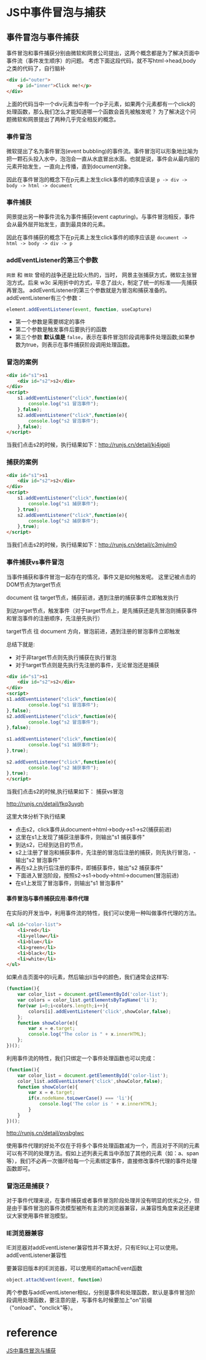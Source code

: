 # JS中事件冒泡与捕获
## 事件冒泡与事件捕获
事件冒泡和事件捕获分别由微软和网景公司提出，这两个概念都是为了解决页面中事件流（事件发生顺序）的问题。
考虑下面这段代码，就不写html->head,body之类的代码了，自行脑补
```html
<div id="outer">
    <p id="inner">Click me!</p>
</div>
```
上面的代码当中一个div元素当中有一个p子元素，如果两个元素都有一个click的处理函数，那么我们怎么才能知道哪一个函数会首先被触发呢？
为了解决这个问题微软和网景提出了两种几乎完全相反的概念。

### 事件冒泡
微软提出了名为事件冒泡(event bubbling)的事件流。事件冒泡可以形象地比喻为把一颗石头投入水中，泡泡会一直从水底冒出水面。也就是说，事件会从最内层的元素开始发生，一直向上传播，直到document对象。

因此在事件冒泡的概念下在p元素上发生click事件的顺序应该是 `p -> div -> body -> html -> document`

### 事件捕获
网景提出另一种事件流名为事件捕获(event capturing)。与事件冒泡相反，事件会从最外层开始发生，直到最具体的元素。

因此在事件捕获的概念下在p元素上发生click事件的顺序应该是 `document -> html -> body -> div -> p`

### addEventListener的第三个参数
`网景` 和 `微软` 曾经的战争还是比较火热的，当时， 网景主张捕获方式，微软主张冒泡方式。后来 w3c 采用折中的方式，平息了战火，制定了统一的标准——先捕获再冒泡。
addEventListener的第三个参数就是为冒泡和捕获准备的。
addEventListener有三个参数：
```js
element.addEventListener(event, function, useCapture)
```
- 第一个参数是需要绑定的事件
- 第二个参数是触发事件后要执行的函数
- 第三个参数 **默认值是** `false`，表示在事件冒泡阶段调用事件处理函数;如果参数为true，则表示在事件捕获阶段调用处理函数。

### 冒泡的案例
```html
<div id="s1">s1
    <div id="s2">s2</div>
</div>
<script>
    s1.addEventListener("click",function(e){
        console.log("s1 冒泡事件");
    },false);
    s2.addEventListener("click",function(e){
        console.log("s2 冒泡事件");
    },false);
</script>
```
当我们点击s2的时候，执行结果如下：http://runjs.cn/detail/kj4jgpli

### 捕获的案例
```html
<div id="s1">s1
    <div id="s2">s2</div>
</div>
<script>
    s1.addEventListener("click",function(e){
        console.log("s1 捕获事件");
    },true);
    s2.addEventListener("click",function(e){
        console.log("s2 捕获事件");
    },true);
</script>
```
当我们点击s2的时候，执行结果如下：http://runjs.cn/detail/c3mjulm0

### 事件捕获vs事件冒泡
当事件捕获和事件冒泡一起存在的情况，事件又是如何触发呢。
这里记被点击的DOM节点为target节点

document 往 target节点，捕获前进，遇到注册的捕获事件立即触发执行

到达target节点，触发事件（对于target节点上，是先捕获还是先冒泡则捕获事件和冒泡事件的注册顺序，先注册先执行）

target节点 往 document 方向，冒泡前进，遇到注册的冒泡事件立即触发

总结下就是:
- 对于非target节点则先执行捕获在执行冒泡
- 对于target节点则是先执行先注册的事件，无论冒泡还是捕获
  
```html
<div id="s1">s1
    <div id="s2">s2</div>
</div>
<script>
s1.addEventListener("click",function(e){
        console.log("s1 冒泡事件");         
},false);
s2.addEventListener("click",function(e){
        console.log("s2 冒泡事件");
},false);
        
s1.addEventListener("click",function(e){
        console.log("s1 捕获事件");
},true);
        
s2.addEventListener("click",function(e){
        console.log("s2 捕获事件");
},true);
</script>
```
当我们点击s2的时候,执行结果如下：
捕获vs冒泡

http://runjs.cn/detail/fkq3uyqh

这里大体分析下执行结果
- 点击s2，click事件从document->html->body->s1->s2(捕获前进)
- 这里在s1上发现了捕获注册事件，则输出"s1 捕获事件"
- 到达s2，已经到达目的节点，
- s2上注册了冒泡和捕获事件，先注册的冒泡后注册的捕获，则先执行冒泡，- 输出"s2 冒泡事件"
- 再在s2上执行后注册的事件，即捕获事件，输出"s2 捕获事件"
- 下面进入冒泡阶段，按照s2->s1->body->html->documen(冒泡前进)
- 在s1上发现了冒泡事件，则输出"s1 冒泡事件"

#### 事件冒泡与事件捕获应用:事件代理
在实际的开发当中，利用事件流的特性，我们可以使用一种叫做事件代理的方法。
```html
<ul id="color-list">
    <li>red</li>
    <li>yellow</li>
    <li>blue</li>
    <li>green</li>
    <li>black</li>
    <li>white</li>
</ul>
```
如果点击页面中的li元素，然后输出li当中的颜色，我们通常会这样写:
```js
(function(){
    var color_list = document.getElementById('color-list');
    var colors = color_list.getElementsByTagName('li');
    for(var i=0;i<colors.length;i++){                          
        colors[i].addEventListener('click',showColor,false);
    };
    function showColor(e){
        var x = e.target;
        console.log("The color is " + x.innerHTML);
    };
})();
```
利用事件流的特性，我们只绑定一个事件处理函数也可以完成：
```js
(function(){
    var color_list = document.getElementById('color-list');
    color_list.addEventListener('click',showColor,false);
    function showColor(e){
        var x = e.target;
        if(x.nodeName.toLowerCase() === 'li'){
            console.log('The color is ' + x.innerHTML);
        }
    }
})();
```
http://runjs.cn/detail/pvsbglwc

使用事件代理的好处不仅在于将多个事件处理函数减为一个，而且对于不同的元素可以有不同的处理方法。假如上述列表元素当中添加了其他的元素（如：a、span等），我们不必再一次循环给每一个元素绑定事件，直接修改事件代理的事件处理函数即可。

### 冒泡还是捕获？
对于事件代理来说，在事件捕获或者事件冒泡阶段处理并没有明显的优劣之分，但是由于事件冒泡的事件流模型被所有主流的浏览器兼容，从兼容性角度来说还是建议大家使用事件冒泡模型。

### IE浏览器兼容
IE浏览器对addEventListener兼容性并不算太好，只有IE9以上可以使用。
addEventListener兼容性

要兼容旧版本的IE浏览器，可以使用IE的attachEvent函数
```js
object.attachEvent(event, function)
```
两个参数与addEventListener相似，分别是事件和处理函数，默认是事件冒泡阶段调用处理函数，要注意的是，写事件名时候要加上"on"前缀（"onload"、"onclick"等）。

# reference
[JS中事件冒泡与捕获](https://segmentfault.com/a/1190000005654451)